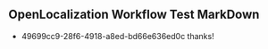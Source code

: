 ## OpenLocalization Workflow Test MarkDown
* 49699cc9-28f6-4918-a8ed-bd66e636ed0c thanks!

<!--HONumber=Sep16_HO2-->


